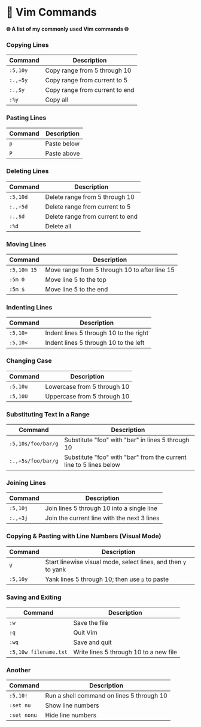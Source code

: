 # 🚀 Vim Commands

**🌐 A list of my commonly used Vim commands 🌐**

### Copying Lines

| Command  | Description                    |
| -------- | ------------------------------ |
| `:5,10y` | Copy range from 5 through 10   |
| `:.,+5y` | Copy range from current to 5   |
| `:.,$y`  | Copy range from current to end |
| `:%y`    | Copy all                       |

### Pasting Lines

| Command | Description |
| ------- | ----------- |
| `p`     | Paste below |
| `P`     | Paste above |

### Deleting Lines

| Command  | Description                      |
| -------- | -------------------------------- |
| `:5,10d` | Delete range from 5 through 10   |
| `:.,+5d` | Delete range from current to 5   |
| `:.,$d`  | Delete range from current to end |
| `:%d`    | Delete all                       |

### Moving Lines

| Command     | Description                                   |
| ----------- | --------------------------------------------- |
| `:5,10m 15` | Move range from 5 through 10 to after line 15 |
| `:5m 0`     | Move line 5 to the top                        |
| `:5m $`     | Move line 5 to the end                        |

### Indenting Lines

| Command  | Description                            |
| -------- | -------------------------------------- |
| `:5,10>` | Indent lines 5 through 10 to the right |
| `:5,10<` | Indent lines 5 through 10 to the left  |

### Changing Case

| Command  | Description                 |
| -------- | --------------------------- |
| `:5,10u` | Lowercase from 5 through 10 |
| `:5,10U` | Uppercase from 5 through 10 |

### Substituting Text in a Range

| Command            | Description                                                        |
| ------------------ | ------------------------------------------------------------------ |
| `:5,10s/foo/bar/g` | Substitute "foo" with "bar" in lines 5 through 10                  |
| `:.,+5s/foo/bar/g` | Substitute "foo" with "bar" from the current line to 5 lines below |

### Joining Lines

| Command  | Description                                 |
| -------- | ------------------------------------------- |
| `:5,10j` | Join lines 5 through 10 into a single line  |
| `:.,+3j` | Join the current line with the next 3 lines |

### Copying & Pasting with Line Numbers (Visual Mode)

| Command  | Description                                                    |
| -------- | -------------------------------------------------------------- |
| `V`      | Start linewise visual mode, select lines, and then `y` to yank |
| `:5,10y` | Yank lines 5 through 10; then use `p` to paste                 |

### Saving and Exiting

| Command               | Description                            |
| --------------------- | -------------------------------------- |
| `:w`                  | Save the file                          |
| `:q`                  | Quit Vim                               |
| `:wq`                 | Save and quit                          |
| `:5,10w filename.txt` | Write lines 5 through 10 to a new file |

### Another

| Command     | Description                               |
| ----------- | ----------------------------------------- |
| `:5,10!`    | Run a shell command on lines 5 through 10 |
| `:set nu`   | Show line numbers                         |
| `:set nonu` | Hide line numbers                         |
